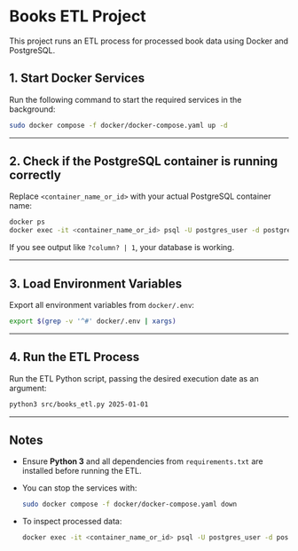 # Books ETL Project

This project runs an ETL process for processed book data using Docker and PostgreSQL.

## 1. Start Docker Services

Run the following command to start the required services in the background:

```bash
sudo docker compose -f docker/docker-compose.yaml up -d
```

---

## 2. Check if the PostgreSQL container is running correctly

Replace `<container_name_or_id>` with your actual PostgreSQL container name:

```bash
docker ps
docker exec -it <container_name_or_id> psql -U postgres_user -d postgres_db -c "SELECT 1;"
```

If you see output like `?column? | 1`, your database is working.

---

## 3. Load Environment Variables

Export all environment variables from `docker/.env`:

```bash
export $(grep -v '^#' docker/.env | xargs)
```

---

## 4. Run the ETL Process

Run the ETL Python script, passing the desired execution date as an argument:

```bash
python3 src/books_etl.py 2025-01-01
```

---

## Notes

* Ensure **Python 3** and all dependencies from `requirements.txt` are installed before running the ETL.
* You can stop the services with:

  ```bash
  sudo docker compose -f docker/docker-compose.yaml down
  ```
* To inspect processed data:

  ```bash
  docker exec -it <container_name_or_id> psql -U postgres_user -d postgres_db -c "SELECT * FROM books_processed LIMIT 10;"
  ```

